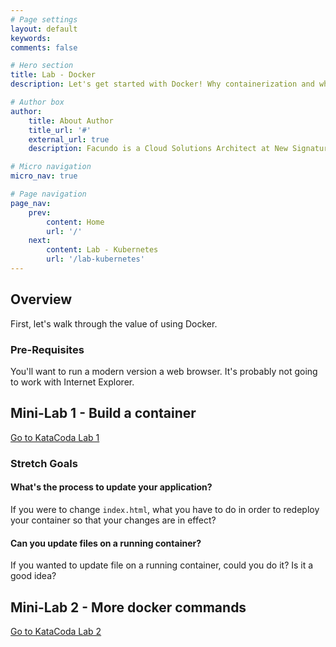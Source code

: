 ```yaml
---
# Page settings
layout: default
keywords:
comments: false

# Hero section
title: Lab - Docker
description: Let's get started with Docker! Why containerization and why it's so powerful.

# Author box
author:
    title: About Author
    title_url: '#'
    external_url: true
    description: Facundo is a Cloud Solutions Architect at New Signature. He enjoys helping clients with architecture, containers/orchestration, and stream lining development processes.

# Micro navigation
micro_nav: true

# Page navigation
page_nav:
    prev:
        content: Home
        url: '/'
    next:
        content: Lab - Kubernetes
        url: '/lab-kubernetes'
---
```


## Overview

First, let's walk through the value of using Docker.

### Pre-Requisites

You'll want to run a modern version a web browser. It's probably not going to work with Internet Explorer.

## Mini-Lab 1 - Build a container

<a href="https://www.katacoda.com/courses/docker/create-nginx-static-web-server" class="btn btn--dark btn--rounded btn--w-icon" target="_blank">Go to KataCoda Lab 1</a>

### Stretch Goals

#### What's the process to update your application?

If you were to change `index.html`, what you have to do in order to redeploy your container so that your changes are in effect?

#### Can you update files on a running container?

If you wanted to update file on a running container, could you do it? 
Is it a good idea?

## Mini-Lab 2 - More docker commands

<a href="https://www.katacoda.com/courses/docker/deploying-first-container" class="btn btn--dark btn--rounded btn--w-icon" target="_blank">Go to KataCoda Lab 2</a>
